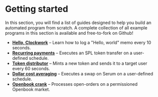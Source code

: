 # Getting started

In this section, you will find a list of guides designed to help you build an automated program from scratch. A complete collection of all example programs in this section is available and free-to-fork on Github!

* [**Hello, Clockwork**](broken-reference) – Learn how to log a "Hello, world" memo every 10 seconds.
* [**Recurring payments**](https://github.com/clockwork-xyz/examples/tree/main/payments) – Executes an SPL token transfer on a user-defined schedule.
* [**Token distributor**](https://github.com/clockwork-xyz/examples/tree/main/distributor) – Mints a new token and sends it to a target user every 60 seconds.
* [**Dollar cost averaging**](https://github.com/clockwork-xyz/examples/tree/main/investments) – Executes a swap on Serum on a user-defined schedule.
* [**Openbook crank**](https://github.com/clockwork-xyz/examples/tree/main/openbook\_crank) – Processes open-orders on a permissioned Openbook market.
